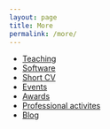 ```yaml
---
layout: page
title: More
permalink: /more/
---
```


- <a href="{{site.baseurl}}/more/teaching"> Teaching </a>
- <a href="{{site.baseurl}}/more/software"> Software </a>
- <a href="{{site.baseurl}}/more/short-cv"> Short CV </a>
- <a href="{{site.baseurl}}/more/events"> Events </a>
- <a href="{{site.baseurl}}/more/awards"> Awards </a>
- <a href="{{site.baseurl}}/more/professional-activities"> Professional activites </a>
- <a href="{{site.baseurl}}/more/blog"> Blog </a>

